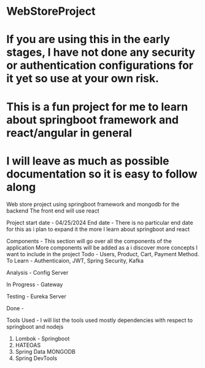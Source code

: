 # WebStoreProject
# If you are using this in the early stages, I have not done any security or authentication configurations for it yet so use at your own risk.
# This is a fun project for me to learn about springboot framework and react/angular in general
# I will leave as much as possible documentation so it is easy to follow along
Web store project using springboot framework and mongodb for the backend
The front end will use react

Project start date - 04/25/2024
End date - There is no particular end date for this as i plan to expand it the more I learn about springboot and react

Components - This section will go over all the components of the application
More components will be added as a i discover more concepts I want to include in the project
Todo - Users, Product, Cart, Payment Method. 
To Learn - Authenticaion, JWT, Spring Security, Kafka

Analysis - Config Server

In Progress - Gateway

Testing - Eureka Server

Done -

Tools Used - I will list the tools used mostly dependencies with respect to springboot and nodejs
1. Lombok - Springboot
2. HATEOAS
3. Spring Data MONGODB
4. Spring DevTools
